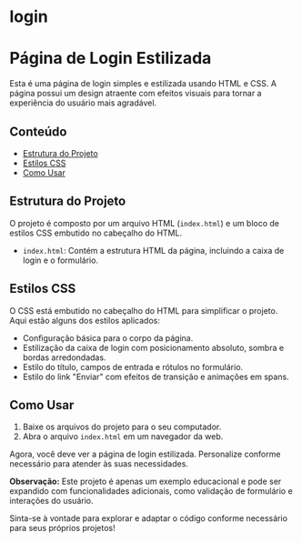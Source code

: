 # login

# Página de Login Estilizada

Esta é uma página de login simples e estilizada usando HTML e CSS. A página possui um design atraente com efeitos visuais para tornar a experiência do usuário mais agradável.

## Conteúdo

- [Estrutura do Projeto](#estrutura-do-projeto)
- [Estilos CSS](#estilos-css)
- [Como Usar](#como-usar)

## Estrutura do Projeto

O projeto é composto por um arquivo HTML (`index.html`) e um bloco de estilos CSS embutido no cabeçalho do HTML.

- `index.html`: Contém a estrutura HTML da página, incluindo a caixa de login e o formulário.
  
## Estilos CSS

O CSS está embutido no cabeçalho do HTML para simplificar o projeto. Aqui estão alguns dos estilos aplicados:

- Configuração básica para o corpo da página.
- Estilização da caixa de login com posicionamento absoluto, sombra e bordas arredondadas.
- Estilo do título, campos de entrada e rótulos no formulário.
- Estilo do link "Enviar" com efeitos de transição e animações em spans.

## Como Usar

1. Baixe os arquivos do projeto para o seu computador.
2. Abra o arquivo `index.html` em um navegador da web.

Agora, você deve ver a página de login estilizada. Personalize conforme necessário para atender às suas necessidades.

**Observação:** Este projeto é apenas um exemplo educacional e pode ser expandido com funcionalidades adicionais, como validação de formulário e interações do usuário.

Sinta-se à vontade para explorar e adaptar o código conforme necessário para seus próprios projetos!
